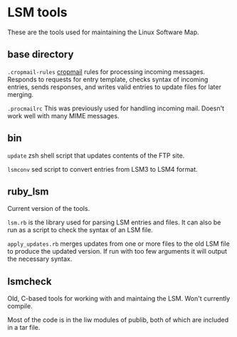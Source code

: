 LSM tools
=========

These are the tools used for maintaining the Linux Software Map.

base directory
--------------

`.cropmail-rules` [cropmail](http://opensource.bertram-scharpf.de/sites/cropmail/)
rules for processing incoming messages.  Responds to requests for entry template,
checks syntax of incoming entries, sends responses, and writes valid entries to
update files for later merging.

`.procmailrc` This was previously used for handling incoming mail.  Doesn't work
well with many MIME messages.

bin
---

`update` zsh shell script that updates contents of the FTP site.

`lsmconv` sed script to convert entries from LSM3 to LSM4 format.

ruby_lsm
--------

Current version of the tools.

`lsm.rb` is the library used for parsing LSM entries and files.
It can also be run as a script to check the syntax of an LSM file.

`apply_updates.rb` merges updates from one or more files to the old LSM file to
produce the updated version.  If run with too few arguments it will output the
necessary syntax.

lsmcheck
--------

Old, C-based tools for working with and maintaing the LSM.  Won't currently compile.

Most of the code is in the liw modules of publib, both of which are included in
a tar file.

<!-- vim: set filetype=markdown : -->
